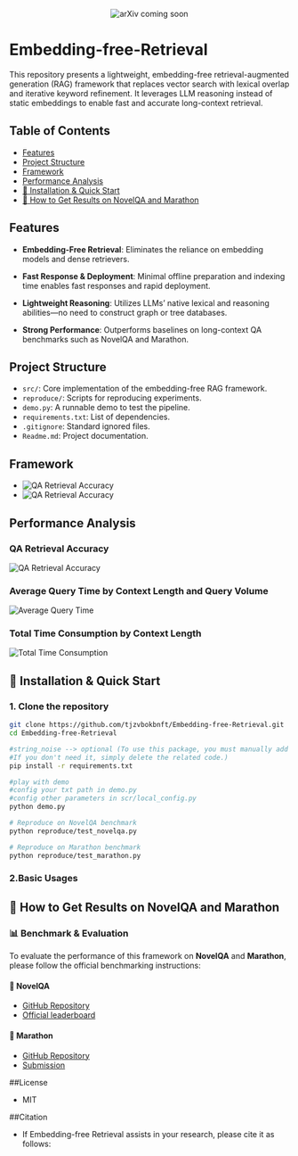 <p align="center">
  <img src="https://img.shields.io/badge/arXiv-coming--soon-red.svg?style=flat-square" alt="arXiv coming soon">
</p>


# Embedding-free-Retrieval

This repository presents a lightweight, embedding-free retrieval-augmented generation (RAG) framework that replaces vector search with lexical overlap and iterative keyword refinement. It leverages LLM reasoning instead of static embeddings to enable fast and accurate long-context retrieval.

## Table of Contents
- [Features](#features)
- [Project Structure](#project-structure)
- [Framework](#Framework)
- [Performance Analysis](#Performance-Analysis)
- [🔧 Installation & Quick Start](#-installation--quick-start)
- [📄 How to Get Results on NovelQA and Marathon](#-how-to-get-results-on-novelqa-and-marathon)


## Features

- **Embedding-Free Retrieval**: Eliminates the reliance on embedding models and dense retrievers.

- **Fast Response & Deployment**: Minimal offline preparation and indexing time enables fast responses and rapid deployment.

- **Lightweight Reasoning**: Utilizes LLMs’ native lexical and reasoning abilities—no need to construct graph or tree databases.

- **Strong Performance**: Outperforms baselines on long-context QA benchmarks such as NovelQA and Marathon.

## Project Structure

- `src/`: Core implementation of the embedding-free RAG framework.
- `reproduce/`: Scripts for reproducing experiments.
- `demo.py`: A runnable demo to test the pipeline.
- `requirements.txt`: List of dependencies.
- `.gitignore`: Standard ignored files.
- `Readme.md`: Project documentation.

## Framework
- ![QA Retrieval Accuracy](framework/framework1.png)
- ![QA Retrieval Accuracy](framework/framework2.png)
## Performance Analysis

### QA Retrieval Accuracy
![QA Retrieval Accuracy](performance/ret.png)

### Average Query Time by Context Length and Query Volume
![Average Query Time](performance/Time%203D.jpg)

### Total Time Consumption by Context Length
![Total Time Consumption](performance/Total%20time.jpg)


## 🔧 Installation & Quick Start

### 1. Clone the repository

```bash
git clone https://github.com/tjzvbokbnft/Embedding-free-Retrieval.git
cd Embedding-free-Retrieval

#string_noise --> optional (To use this package, you must manually add it to your site-packages directory.
#If you don't need it, simply delete the related code.)
pip install -r requirements.txt

#play with demo
#config your txt path in demo.py
#config other parameters in scr/local_config.py
python demo.py

# Reproduce on NovelQA benchmark
python reproduce/test_novelqa.py

# Reproduce on Marathon benchmark
python reproduce/test_marathon.py
```
### 2.Basic Usages


## 📄 How to Get Results on NovelQA and Marathon

### 📊 Benchmark & Evaluation

To evaluate the performance of this framework on **NovelQA** and **Marathon**, please follow the official benchmarking instructions:

#### 📘 NovelQA
- [GitHub Repository](https://github.com/NovelQA/novelqa.github.io)
- [Official leaderboard](https://novelqa.github.io/)
  

#### 🏃 Marathon
- [GitHub Repository](https://github.com/Hambaobao/Marathon)
- [Submission](https://openbenchmark.online/marathon/)

##License
- MIT 

##Citation
- If Embedding-free Retrieval assists in your research, please cite it as follows:

